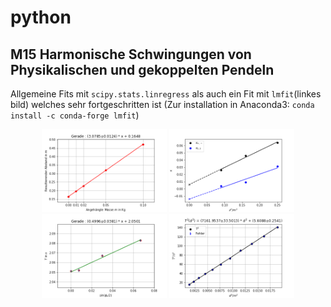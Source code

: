 # python
## M15 Harmonische Schwingungen von Physikalischen und gekoppelten Pendeln
Allgemeine Fits mit <code>scipy.stats.linregress</code> als auch ein Fit mit `lmfit`(linkes bild) welches sehr fortgeschritten ist (Zur installation in Anaconda3: `conda install -c conda-forge lmfit`)
<p align="middle">
  <img src="images/feder.png" alt="linregress" width="200" />
  <img src="images/kopplung.png" alt="linregress" width="200" /> 
  <img src="images/sin.png" alt="linregress" width="200" />
  <img src="images/lmfit.png" alt="lmfit" width="200" />
</p>
